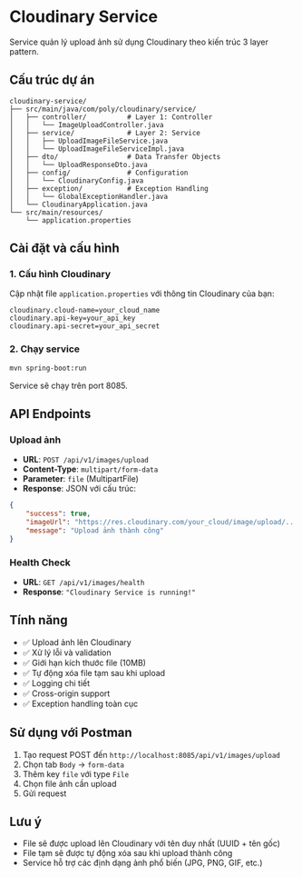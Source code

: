 # Cloudinary Service

Service quản lý upload ảnh sử dụng Cloudinary theo kiến trúc 3 layer pattern.

## Cấu trúc dự án

```
cloudinary-service/
├── src/main/java/com/poly/cloudinary/service/
│   ├── controller/          # Layer 1: Controller
│   │   └── ImageUploadController.java
│   ├── service/             # Layer 2: Service
│   │   ├── UploadImageFileService.java
│   │   └── UploadImageFileServiceImpl.java
│   ├── dto/                 # Data Transfer Objects
│   │   └── UploadResponseDto.java
│   ├── config/              # Configuration
│   │   └── CloudinaryConfig.java
│   ├── exception/           # Exception Handling
│   │   └── GlobalExceptionHandler.java
│   └── CloudinaryApplication.java
└── src/main/resources/
    └── application.properties
```

## Cài đặt và cấu hình

### 1. Cấu hình Cloudinary
Cập nhật file `application.properties` với thông tin Cloudinary của bạn:

```properties
cloudinary.cloud-name=your_cloud_name
cloudinary.api-key=your_api_key
cloudinary.api-secret=your_api_secret
```

### 2. Chạy service
```bash
mvn spring-boot:run
```

Service sẽ chạy trên port 8085.

## API Endpoints

### Upload ảnh
- **URL**: `POST /api/v1/images/upload`
- **Content-Type**: `multipart/form-data`
- **Parameter**: `file` (MultipartFile)
- **Response**: JSON với cấu trúc:

```json
{
    "success": true,
    "imageUrl": "https://res.cloudinary.com/your_cloud/image/upload/...",
    "message": "Upload ảnh thành công"
}
```

### Health Check
- **URL**: `GET /api/v1/images/health`
- **Response**: `"Cloudinary Service is running!"`

## Tính năng

- ✅ Upload ảnh lên Cloudinary
- ✅ Xử lý lỗi và validation
- ✅ Giới hạn kích thước file (10MB)
- ✅ Tự động xóa file tạm sau khi upload
- ✅ Logging chi tiết
- ✅ Cross-origin support
- ✅ Exception handling toàn cục

## Sử dụng với Postman

1. Tạo request POST đến `http://localhost:8085/api/v1/images/upload`
2. Chọn tab `Body` → `form-data`
3. Thêm key `file` với type `File`
4. Chọn file ảnh cần upload
5. Gửi request

## Lưu ý

- File sẽ được upload lên Cloudinary với tên duy nhất (UUID + tên gốc)
- File tạm sẽ được tự động xóa sau khi upload thành công
- Service hỗ trợ các định dạng ảnh phổ biến (JPG, PNG, GIF, etc.)
